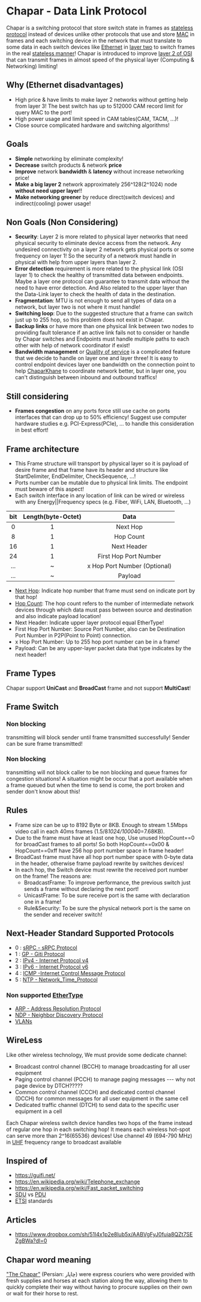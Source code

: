 # Chapar - Data Link Protocol
Chapar is a switching protocol that store switch state in frames as [stateless protocol](https://en.wikipedia.org/wiki/Stateless_protocol) instead of devices unlike other protocols that use and store [MAC](https://en.wikipedia.org/wiki/MAC_address) in frames and each switching device in the network that must translate to some data in each switch devices like [Ethernet](https://en.wikipedia.org/wiki/Ethernet) in [layer two]((https://en.wikipedia.org/wiki/Ethernet_frame#Frame_%E2%80%93_data_link_layer)) to switch frames in the real [stateless manner](https://en.wikipedia.org/wiki/Connectionless_communication)! Chapar is introduced to improve [layer 2 of OSI](https://en.wikipedia.org/wiki/Data_link_layer) that can transmit frames in almost speed of the physical layer (Computing & Networking) limiting!

## Why (Ethernet disadvantages)
- High price & have limits to make layer 2 networks without getting help from layer 3! The best switch has up to 512000 CAM record limit for query MAC to the port!
- High power usage and limit speed in CAM tables(CAM, TACM, ...)!
- Close source complicated hardware and switching algorithms!

## Goals
- **Simple** networking by eliminate complexity!
- **Decrease** switch products & network **price**
- **Improve** network **bandwidth** & **latency** without increase networking price!
- **Make a big layer 2** network approximately 256^128(2^1024) node **without need upper layer**!!
- **Make networking greener** by reduce direct(switch devices) and indirect(cooling) power usage!

## Non Goals (Non Considering)
- **Security**: Layer 2 is more related to physical layer networks that need physical security to eliminate device access from the network. Any undesired connectivity on a layer 2 network gets physical ports or some frequency on layer 1! So the security of a network must handle in physical with help from upper layers than layer 2.
- **Error detection** requirement is more related to the physical link (OSI layer 1) to check the healthy of transmitted data between endpoints. Maybe a layer one protocol can guarantee to transmit data without the need to have error detection. And Also related to the upper layer than the Data-Link layer to check the health of data in the destination.
- **Fragmentation**: MTU is not enough to send all types of data on a network, but layer two is not where it must handle!
- **Switching loop**: Due to the suggested structure that a frame can switch just up to 255 hop, so this problem does not exist in Chapar.
- **Backup links** or have more than one physical link between two nodes to providing fault tolerance if an active link fails not to consider or handle by Chapar switches and Endpoints must handle multiple paths to each other with help of network coordinator if exist!
- **Bandwidth management** or [Quality of service](https://en.wikipedia.org/wiki/Quality_of_service) is a complicated feature that we decide to handle on layer one and layer three! It is easy to control endpoint devices layer one bandwidth on the connection point to help [ChaparKhane](./ChaparKhane.Md) to coordinate network better, but in layer one, you can't distinguish between inbound and outbound traffics!

## Still considering
- **Frames congestion** on any ports force still use cache on ports interfaces that can drop up to 50% efficiency! Suggest use computer hardware studies e.g. PCI-Express(PCIe), ...  to handle this consideration in best effort!

## Frame architecture
- This Frame structure will transport by physical layer so it is payload of desire frame and that frame have its header and structure like StartDelimiter, EndDelimiter, CheckSequence, ...!
- Ports number can be mutable due to physical link limits. The endpoint must beware of this aspect!
- Each switch interface in any location of link can be wired or wireless with any Energy||Frequency specs (e.g. Fiber, WiFi, LAN, Bluetooth, ...)

| bit   | Length(byte-Octet) | Data                          |
| :---: | :---:              | :---:                         |
| 0     | 1                  | Next Hop                      |
| 8     | 1                  | Hop Count                     |
| 16    | 1                  | Next Header                   |
| 24    | 1                  | First Hop Port Number         |
| ...   | ~                  | x Hop Port Number (Optional)  |
| ...   | ~                  | Payload                       |

- [Next Hop](https://en.wikipedia.org/wiki/Hop_(networking)#Next_hop): Indicate hop number that frame must send on indicate port by that hop!
- [Hop Count](https://en.wikipedia.org/wiki/Hop_(networking)#Hop_count): The hop count refers to the number of intermediate network devices through which data must pass between source and destination and also indicate payload location!
- Next Header: Indicate upper layer protocol equal EtherType!
- First Hop Port Number: Source Port Number, also can be Destination Port Number in P2P(Point to Point) connection.
- x Hop Port Number: Up to 255 hop port number can be in a frame!
- Payload: Can be any upper-layer packet data that type indicates by the next header!

## Frame Types
Chapar support **UniCast** and **BroadCast** frame and not support **MultiCast**!

## Frame Switch

### Non blocking
transmitting will block sender until frame transmitted successfully! Sender can be sure frame transmitted!

### Non blocking
transmitting will not block caller to be non blocking and queue frames for congestion situations!
A situation might be occur that a port available when a frame queued but when the time to send is come, the port broken and sender don't know about this!

## Rules
- Frame size can be up to 8192 Byte or 8KB. Enough to stream 1.5Mbps video call in each 40ms frames (1.5/8*1024/1000*40=7.68KB).
- Due to the frame must have at least one hop, Use unused HopCount==0 for broadCast frames to all ports! So both HopCount==0x00 & HopCount==0xff have 256 hop port number space in frame header!
- BroadCast frame must have all hop port number space with 0-byte data in the header, otherwise frame payload rewrite by switches devices!
- In each hop, the Switch device must rewrite the received port number on the frame! The reasons are:
    - BroadcastFrame: To improve performance, the previous switch just sends a frame without declaring the next port!
    - UnicastFrame: To be sure receive port is the same with declaration one in a frame!
    - Rule&Security: To be sure the physical network port is the same on the sender and receiver switch!

## Next-Header Standard Supported Protocols
- 0 : [sRPC - sRPC Protocol](./sRPC.md)
- 1 : [GP - Giti Protocol](./GP.md)
- 2 : [IPv4 - Internet Protocol v4](https://en.wikipedia.org/wiki/IPv4)
- 3 : [IPv6 - Internet Protocol v6](https://en.wikipedia.org/wiki/IPv6)
- 4 : [ICMP -Internet Control Message Protocol](https://en.wikipedia.org/wiki/Internet_Control_Message_Protocol)
- 5 : [NTP - Network_Time_Protocol](https://en.wikipedia.org/wiki/Network_Time_Protocol)

### Non supported [EtherType](https://en.wikipedia.org/wiki/EtherType)
- [ARP - Address Resolution Protocol](https://en.wikipedia.org/wiki/Address_Resolution_Protocol)
- [NDP - Neighbor Discovery Protocol](https://en.wikipedia.org/wiki/Neighbor_Discovery_Protocol)
- [VLANs](https://en.wikipedia.org/wiki/IEEE_802.1Q)

## WireLess
Like other wireless technology, We must provide some dedicate channel:
- Broadcast control channel (BCCH) to manage broadcasting for all user equipment
- Paging control channel (PCCH) to manage paging messages --- why not page device by DTCH?????
- Common control channel (CCCH) and dedicated control channel (DCCH) for common messages for all user equipment in the same cell
- Dedicated traffic channel (DTCH) to send data to the specific user equipment in a cell

Each Chapar wireless switch device handles two hops of the frame instead of regular one hop in each switching hop! It means each wireless hot-spot can serve more than 2^16(65536) devices!
Use channel 49 (694-790 MHz) in [UHF](https://en.wikipedia.org/wiki/Ultra_high_frequency) frequency range to broadcast available 

## Inspired of
- https://guifi.net/
- https://en.wikipedia.org/wiki/Telephone_exchange
- https://en.wikipedia.org/wiki/Fast_packet_switching
- [SDU](https://en.wikipedia.org/wiki/Service_data_unit) vs [PDU](https://en.wikipedia.org/wiki/Protocol_data_unit)
- [ETSI](https://www.etsi.org/) standards

## Articles
- https://www.dropbox.com/sh/51l4x1p2e8lub5x/AABVgFyJ0fuia8QZt7SEZgBWa?dl=0

## Chapar word meaning
["The Chapar"](https://en.wikipedia.org/wiki/Chapar_Khaneh) (Persian: چاپار‎) were express couriers who were provided with fresh supplies and horses at each station along the way, allowing them to quickly complete their way without having to procure supplies on their own or wait for their horse to rest.
